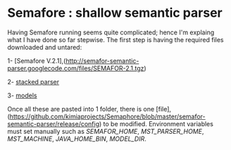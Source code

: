 # Semafore : shallow semantic parser

Having Semafore running seems quite complicated; hence I'm explaing what I have done so far stepwise.
The first step is having the required files downloaded and untared:

   1- [Semafore V.2.1],(http://semafor-semantic-parser.googlecode.com/files/SEMAFOR-2.1.tgz)
   
   2- [stacked parser](http://semafor-semantic-parser.googlecode.com/files/stackedParserServer.tgz)
   
   3- [models](http://www.ark.cs.cmu.edu/SEMAFOR/SEMAFOR-2.1-models.tgz)
   
Once all these are pasted into 1 folder, there is one [file],(https://github.com/kimiaprojects/Semaphore/blob/master/semafor-semantic-parser/release/config) to be modified.
Environment variables must set manually such as *SEMAFOR_HOME*, *MST_PARSER_HOME*, *MST_MACHINE*, *JAVA_HOME_BIN*, *MODEL_DIR*.
